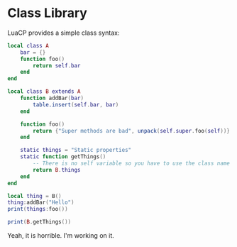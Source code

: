 # Class Library
LuaCP provides a simple class syntax:

```lua
local class A
	bar = {}
	function foo()
		return self.bar
	end
end

local class B extends A
	function addBar(bar)
		table.insert(self.bar, bar)
	end

	function foo()
		return {"Super methods are bad", unpack(self.super.foo(self))}
	end

	static things = "Static properties"
	static function getThings()
		-- There is no self variable so you have to use the class name
		return B.things
	end
end

local thing = B()
thing:addBar("Hello")
print(things:foo())

print(B.getThings())
```

Yeah, it is horrible. I'm working on it.
